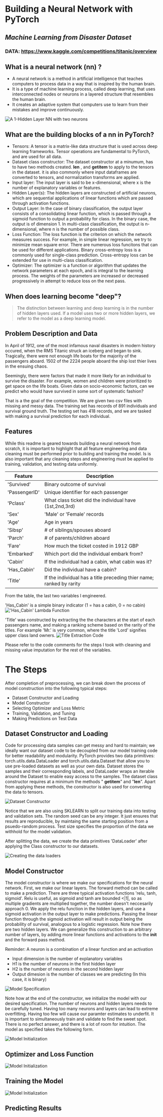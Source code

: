 # Building a Neural Network with PyTorch
## _Machine Learning from Disaster Dataset_
### DATA: https://www.kaggle.com/competitions/titanic/overview

## What is a neural network (nn) ?
- A neural network is a method in artificial intelligence that teaches computers to process data in a way that is inspired by the human brain. 
- It is a type of machine learning process, called deep learning, that uses interconnected nodes or neurons in a layered structure that resembles the human brain. 
- It creates an adaptive system that computers use to learn from their mistakes and improve continuously.

![A 1-Hidden Layer NN with two neurons](Images/Fig1.png)

## What are the building blocks of a nn in PyTorch?
- Tensors: A tensor is a matrix-like data structure that is used across deep learning frameworks. Tensor operations are fundamental to PyTorch, and are used for all data.
- Dataset class constructor: The dataset constructor at a minumum, has to have two methods created. __len__ , and __getitem__ to apply to the tensors in the dataset. 
    it is also commonly where input dataframes are converted to tensors, and normalization transforms are applied.
- Input layer: The input layer is said to be x-dimensional, where x is the number of explanatory variables or features.
- Hidden Layer(s): The hidden layers are constructed of artificial neurons, which are sequential applications of linear functions which are passed through activation functions.
- Output Layer: In the case of binary classification, the output layer consists of a consolidating linear function, which is passed through a sigmoid function to output a probability for class. In the binary case, the output is of dimension 1. In multi-class classification, the output is n-dimensional, where n is the number of possible class.
- Loss Function: The loss function is the criterion on which the network measures success. For example, in simple linear regression, we try to minimize mean square error. There are numerous loss funcitons that can be used for different applications. Binary cross-entropy loss is a commonly used for single-class prediction. Cross-entropy loss can be extended for use in multi-class classification.
- Optimizer: The optimizer is a function or algorithm that updates the network parameters at each epoch, and is integral to the learning process. The weights of the parameters are increased or decreased progressively in attempt to reduce loss on the next pass.

## When does learning become "deep"?
> The distinction between learning 
> and deep learning is in the number of 
> hidden layers used. If a model uses
> two or more hidden layers, we refer
> to the model as a deep learning model.

## Problem Description and Data
In April of 1912, one of the most infamous naval disasters in modern history occured, when the RMS Titanic struck an iceberg and began to sink. Tragically, there were not enough life boats for the majority of the passengers aboard. 1502 of the 2224 people aboard the ship lost thier lives in the ensuing chaos. 

Seemingly, there were factors that made it more likely for an individual to survive the disaster. For example, women and children were prioritized to get space on the life boats. Given data on socio-economic factors, can we predict who would have survived in some sort of systematic fashion?

That is a the goal of the competition. We are given two csv files with missing and messy data. The training set has records of 891 individuals and survival ground truth. The testing set has 418 records, and we are tasked with making a survival prediction for each individual.

## Features

While this readme is geared towards building a neural network from scratch, it is important to highlight that all feature engineering and data cleaning must be performed prior to building and training the model. Is is also important that any cleaning steps and engineering must be applied to training, validation, and testing data uniformly.

| Feature | Description |
| ------ | ------ |
| 'Survived' | Binary outcome of survival |
| 'PassengerID' | Unique identifier for each passenger |
| 'Pclass' | What class ticket did the individual have (1st,2nd,3rd)|
| 'Sex' | 'Male' or 'Female' records |
| 'Age' | Age in years|
| 'Sibsp' | # of siblings/spouses aboard |
| 'Parch' | # of parents/children aboard |
| 'Fare' | How much the ticket costed in 1912 GBP |
| 'Embarked' | Which port did the individual embark from? |
| 'Cabin' | If the individual had a cabin, what cabin was it? |
| 'Has_Cabin' | Did the individual have a cabin? |
| 'Title' | If the individual has a title preceding thier name; ranked by rarity |

From the table, the last two variables I engineered. 

'Has_Cabin' is a simple binary indicator (1 = has a cabin, 0 = no cabin)
!['Has_Cabin' Lambda Function](Images/code2.png)

'Title' was constructed by extracting the the characters at the start of each passengers name, and making a ranking scheme based on the rarity of the titles.
For example 'Mr.' is very common, where the title 'Lord' signifies upper class land owners.
![Title Extraction Code](Images/code1.png)

Please refer to the code comments for the steps I took with cleaning and missing value imputation for the rest of the variables.

# The Steps 
After completion of preprocessing, we can break down the process of model construction into the following typical steps:
- Dataset Constructor and Loading
- Model Constructor
- Selecting Optimizer and Loss Metric
- Training, Validation, and Tuning
- Making Predictions on Test Data

## Dataset Constructor and Loading

Code for processing data samples can get messy and hard to maintain; we ideally want our dataset code to be decoupled from our model training code for better readability and modularity. PyTorch provides two data primitives: torch.utils.data.DataLoader and torch.utils.data.Dataset that allow you to use pre-loaded datasets as well as your own data. Dataset stores the samples and their corresponding labels, and DataLoader wraps an iterable around the Dataset to enable easy access to the samples. The dataset class constructor requires at a minimum the methods " __getitem__" and "__len__". Apart from applying these methods, the constructor is also used for converting the data to tensors.

![Dataset Constructor](Images/code3.png)

Notice that we are also using SKLEARN to split our training data into testing and validation sets. The random seed can be any integer. It just ensures that results are reproducible, by maintaing the same starting position from a psuedo-random process. Test size specifies the proportion of the data we withhold for the model validation.

After splitting the data, we create the data primitives 'DataLoader' after applying the Class constructor to our datasets.

![Creating the data loaders](Images/code5.png)

## Model Constructor
The model constructor is where we make our specifications for the neural network. First, we make our linear layers. The forward method can be called to make a prediction. There are three typical activation functions 'relu, tanh, sigmoid'. Relu is useful, as sigmoid and tanh are bounded <|1|, so as multiple gradients are multiplied together, the number doesn't neccesarily approach 0. We apply the relu function in the hidden layers, and use a sigmoid activation in the output layer to make predictions. Passing the linear function through the sigmoid activation will result in output being the probability of survival, analogous to a logistic regression. Note how there are two hidden layers. We can generalize this construction to an arbitrary number of layers, by adding more linear functions and activations to the __init__ and the forward pass method. 

Reminder: A neuron is a combination of a linear function and an activation
- Input dimension is the number of explanatory variables
- H1 is the number of neurons in the first hidden layer
- H2 is the number of neurons in the second hidden layer
- Output dimesion is the number of classes we are predicting (In this case, it is binary)

![Model Specification](Images/code4.png)

Note how at the end of the constructor, we initialize the model with our desired specification. The number of neurons and hidden layers needs to be carefully tuned. Having too many neurons and layers can lead to extreme overfitting. Having too few will cause our paramter estimates to underfit. It is important to simultaneously train and validate to find the sweet spot. There is no perfect answer, and there is a lot of room for intuition. The model as specified takes the following form.

![Model Initialization](Images/Fig3.png)

## Optimizer and Loss Function
![Model Initialization](Images/code6.png)


## Training the Model
![Model Initialization](Images/cod7.png)

## Predicting Results